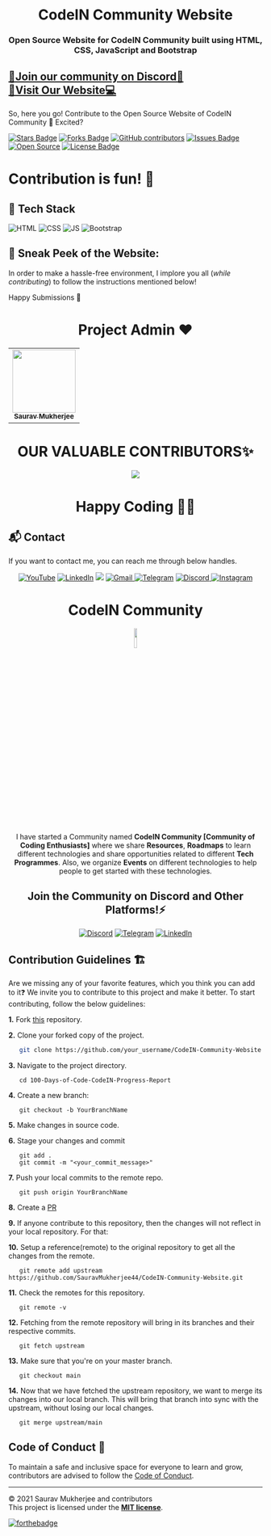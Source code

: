 <h1 align="center">CodeIN Community Website </h1>

<h3 align="center"> Open Source Website for CodeIN Community built using HTML, CSS, JavaScript and Bootstrap </h3>


<h2>
<a href="https://discord.com/invite/sqFRzrj7f3" target="_blank">📌Join our community on Discord🚀</a>
<br>
<a href="http://codeincommunity.tech/" target="_blank">📌Visit Our Website💻</a>
</h2>

So, here you go! Contribute to the Open Source Website of CodeIN Community 🤩 Excited?
<div align="left">

<a href="https://github.com/SauravMukherjee44/CodeIN-Community-Website"><img src="https://img.shields.io/github/stars/SauravMukherjee44/CodeIN-Community-Website" alt="Stars Badge"/></a>
<a href="https://github.com/SauravMukherjee44/CodeIN-Community-Website/network/members"><img src="https://img.shields.io/github/forks/SauravMukherjee44/CodeIN-Community-Website" alt="Forks Badge"/></a>
<a href="https://github.com/SauravMukherjee44/CodeIN-Community-Website/graphs/contributors"><img alt="GitHub contributors" src="https://img.shields.io/github/contributors/SauravMukherjee44/CodeIN-Community-Website?color=2b9348"></a>
<a href="https://github.com/SauravMukherjee44/CodeIN-Community-Website/issues"><img src="https://img.shields.io/github/issues/SauravMukherjee44/CodeIN-Community-Website" alt="Issues Badge"/></a>
<a href="https://github.com/SauravMukherjee44/CodeIN-Community-Website"><img src="https://badges.frapsoft.com/os/v2/open-source.svg" alt="Open Source"/></a>
<a href="./LICENSE"><img src="https://img.shields.io/github/license/SauravMukherjee44/CodeIN-Community-Website" alt="License Badge"/></a>
</div>


# Contribution is fun! 🧡

## 📌 Tech Stack
![HTML](https://img.shields.io/badge/html5%20-%23E34F26.svg?&style=for-the-badge&logo=html5&logoColor=white)
![CSS](https://img.shields.io/badge/css3%20-%231572B6.svg?&style=for-the-badge&logo=css3&logoColor=white)
![JS](https://img.shields.io/badge/javascript%20-%23323330.svg?&style=for-the-badge&logo=javascript&logoColor=%23F7DF1E)
<img alt="Bootstrap" src="https://img.shields.io/badge/bootstrap-%23563D7C.svg?style=for-the-badge&logo=bootstrap&logoColor=white"/>

## 📌 Sneak Peek of the Website:

In order to make a hassle-free environment, I implore you all (_while contributing_) to follow the instructions mentioned below!

Happy Submissions :slightly_smiling_face:

 <h1 align=center> Project Admin ❤️ </h1>
<p align="center">
<table align="center">
  <tbody><tr>
     <td align="center"><a href="https://github.com/SauravMukherjee44"><img alt="" src="https://avatars.githubusercontent.com/SauravMukherjee44" width="125px;"><br><sub><b> Saurav Mukherjee </b></sub></a><br></td> </a></td>

</tbody></table>


<h1 align=center> OUR VALUABLE CONTRIBUTORS✨ </h1>
<p align="center">
  
	
<a href="https://github.com/SauravMukherjee44/CodeIN-Community-Website/graphs/contributors">
  <img src="https://contrib.rocks/image?repo=SauravMukherjee44/CodeIN-Community-Website" />
</a>

<h1 align=center>Happy Coding 👨‍💻 </h1>


<h2>📬 Contact</h2>

If you want to contact me, you can reach me through below handles.
<div align="center">

<a  href="https://www.youtube.com/channel/UCYGVtIgQIAChKBWBmChxzJw" target="_blank"><img alt="YouTube" src="https://img.shields.io/badge/Youtube-%23FF0000.svg?style=for-the-badge&logo=YouTube&logoColor=white" /></a>
<a  href="https://www.linkedin.com/in/sauravmukherjee44/" target="_blank"><img alt="LinkedIn" src="https://img.shields.io/badge/linkedin%20-%230077B5.svg?&style=for-the-badge&logo=linkedin&logoColor=white" /></a>
<a href="https://twitter.com/mesourav44" target="_blank"><img src="https://img.shields.io/badge/twitter-%2300acee.svg?&style=for-the-badge&logo=twitter&logoColor=white&alt=twitter" /></a>
<a href="mailto:mesouravofficial@gmail.com"><img  alt="Gmail" src="https://img.shields.io/badge/Gmail-D14836?style=for-the-badge&logo=gmail&logoColor=white" />
<a  href="https://t.me/Saurav_44"><img alt=" Telegram" src="https://img.shields.io/badge/Telegram-2CA5E0?style=for-the-badge&logo=telegram&logoColor=white"></a>
<a  href="https://discord.com/users/758681549993541684"><img alt=" Discord" src="https://img.shields.io/badge/Discord-7289DA?style=for-the-badge&logo=discord&logoColor=white">
<a  href="https://www.instagram.com/mesouravofficial/"><img alt="Instagram" src="https://img.shields.io/badge/Instagram-E4405F?style=for-the-badge&logo=instagram&logoColor=white">
   </a> 
   
</div>
	
 <div align="center">
      
   <h1 align="center">CodeIN Community</h1>
      <img width="10%" align="center"   src="https://user-images.githubusercontent.com/80174214/161517599-ceae42d0-98f0-4a60-9598-31607893320c.png">
	 
	 
 
I have started a Community named **CodeIN Community [Community of Coding Enthusiasts]** where we share **Resources**, **Roadmaps** to learn different technologies and share opportunities related to different **Tech Programmes**. Also, we organize **Events** on different technologies to help people to get started with these technologies.

  <span> <h2>Join the Community on Discord and Other Platforms!⚡</h2>
<a  href="https://discord.gg/hWwbgP4dz9"><img alt=" Discord" src="https://img.shields.io/badge/Discord-7289DA?style=for-the-badge&logo=discord&logoColor=white"></a>
<a  href="https://t.me/CodeINCommunity"><img alt=" Telegram" src="https://img.shields.io/badge/Telegram-2CA5E0?style=for-the-badge&logo=telegram&logoColor=white"></a>
<a  href="https://www.linkedin.com/company/codein-community/" target="_blank"><img alt="LinkedIn" src="https://img.shields.io/badge/linkedin%20-%230077B5.svg?&style=for-the-badge&logo=linkedin&logoColor=white" /></a></span>
   
 </div>

## Contribution Guidelines 🏗

Are we missing any of your favorite features, which you think you can add to it❓ We invite you to contribute to this project and make it better. 
To start contributing, follow the below guidelines: 

**1.**  Fork [this](https://github.com/SauravMukherjee44/CodeIN-Community-Website) repository.

**2.**  Clone your forked copy of the project.

```bash
   git clone https://github.com/your_username/CodeIN-Community-Website.git
```

**3.** Navigate to the project directory.
```
   cd 100-Days-of-Code-CodeIN-Progress-Report
```

**4.** Create a new branch:
```
   git checkout -b YourBranchName
```

**5.** Make changes in source code.

**6.** Stage your changes and commit

```
   git add .
   git commit -m "<your_commit_message>"
```

**7.** Push your local commits to the remote repo.

```
   git push origin YourBranchName
```

**8.** Create a [PR](https://help.github.com/en/github/collaborating-with-issues-and-pull-requests/creating-a-pull-request)

**9.** If anyone contribute to this repository, then the changes will not reflect in your local repository. For that:

**10.** Setup a reference(remote) to the original repository to get all the changes from the remote.
```
   git remote add upstream  https://github.com/SauravMukherjee44/CodeIN-Community-Website.git
```

**11.** Check the remotes for this repository.
```
   git remote -v
```

**12.** Fetching from the remote repository will bring in its branches and their respective commits.
```
   git fetch upstream
```

**13.** Make sure that you're on your master branch.
```
   git checkout main
```

**14.** Now that we have fetched the upstream repository, we want to merge its changes into our local branch. This will bring that branch into sync with the upstream, without losing our local changes.
```
   git merge upstream/main
```

## Code of Conduct 📜
	
To maintain a safe and inclusive space for everyone to learn and grow, contributors are advised to follow the [Code of Conduct](./CODE_OF_CONDUCT.md).
	


<hr>
	
© 2021 Saurav Mukherjee and contributors\
This project is licensed under the [**MIT license**](https://github.com/SauravMukherjee44/Aec-Library-Website/blob/main/LICENSE).

[![forthebadge](https://forthebadge.com/images/badges/built-with-love.svg)](https://forthebadge.com)
